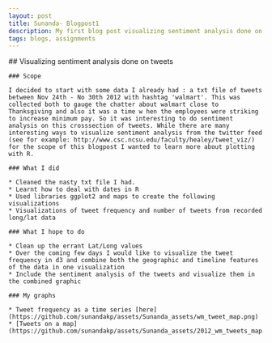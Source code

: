 ```yaml
---
layout: post
title: Sunanda- Blogpost1
description: My first blog post visualizing sentiment analysis done on Twitter data
tags: blogs, assignments
---
```

<section>
	## Visualizing sentiment analysis done on tweets
	
	### Scope

	I decided to start with some data I already had : a txt file of tweets between Nov 24th - No 30th 2012 with hashtag 'walmart'. This was collected both to gauge the chatter about walmart close to Thanksgiving and also it was a time w hen the employees were striking to increase minimum pay. So it was interesting to do sentiment analysis on this crosssection of tweets. While there are many interesting ways to visualize sentiment analysis from the twitter feed (see for example: http://www.csc.ncsu.edu/faculty/healey/tweet_viz/) for the scope of this blogpost I wanted to learn more about plotting with R. 

	### What I did

	* Cleaned the nasty txt file I had. 
	* Learnt how to deal with dates in R
	* Used libraries ggplot2 and maps to create the following visualizations
	* Visualizations of tweet frequency and number of tweets from recorded long/lat data

	### What I hope to do 

	* Clean up the errant Lat/Long values
	* Over the coming few days I would like to visualize the tweet frequency in d3 and combine both the geographic and timeline features of the data in one visualization
	* Include the sentiment analysis of the tweets and visualize them in the combined graphic
    
    ### My graphs

    * Tweet frequency as a time series [here] (https://github.com/sunandakp/assets/Sunanda_assets/wm_tweet_map.png)
    * [Tweets on a map] (https://github.com/sunandakp/assets/Sunanda_assets/2012_wm_tweets_map.pdf)

